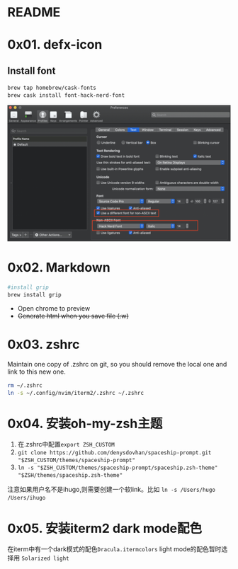 # README

# 0x01. defx-icon
## Install font

```bash
brew tap homebrew/cask-fonts
brew cask install font-hack-nerd-font
```

![install-font.png](images/install-font.png)

# 0x02. Markdown

```bash
#install grip
brew install grip
```

- <c-m> Open chrome to preview
- ~~Generate html when you save file (:w)~~

# 0x03. zshrc
Maintain one copy of .zshrc on git, so you should remove the local one and link to this new one.

```bash 
rm ~/.zshrc
ln -s ~/.config/nvim/iterm2/.zshrc ~/.zshrc
```

# 0x04. 安装oh-my-zsh主题

1. 在.zshrc中配置`export ZSH_CUSTOM`
2. `git clone https://github.com/denysdovhan/spaceship-prompt.git "$ZSH_CUSTOM/themes/spaceship-prompt"`
3. `ln -s "$ZSH_CUSTOM/themes/spaceship-prompt/spaceship.zsh-theme" "$ZSH/themes/spaceship.zsh-theme"`

注意如果用户名不是ihugo,则需要创建一个软link。比如 `ln -s /Users/hugo /Users/ihugo`


# 0x05. 安装iterm2 dark mode配色

在iterm中有一个dark模式的配色`Dracula.itermcolors`
light mode的配色暂时选择用 `Solarized light`

